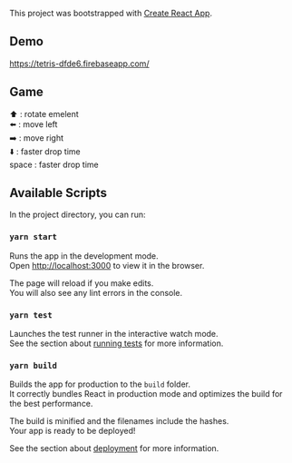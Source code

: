 This project was bootstrapped with [Create React App](https://github.com/facebook/create-react-app).

## Demo

https://tetris-dfde6.firebaseapp.com/

## Game

:arrow_up: : rotate emelent <br />
:arrow_left: : move left <br />
:arrow_right: : move right <br />
:arrow_down: : faster drop time <br />
space : faster drop time <br />

## Available Scripts

In the project directory, you can run:

### `yarn start`

Runs the app in the development mode.<br />
Open [http://localhost:3000](http://localhost:3000) to view it in the browser.

The page will reload if you make edits.<br />
You will also see any lint errors in the console.

### `yarn test`

Launches the test runner in the interactive watch mode.<br />
See the section about [running tests](https://facebook.github.io/create-react-app/docs/running-tests) for more information.

### `yarn build`

Builds the app for production to the `build` folder.<br />
It correctly bundles React in production mode and optimizes the build for the best performance.

The build is minified and the filenames include the hashes.<br />
Your app is ready to be deployed!

See the section about [deployment](https://facebook.github.io/create-react-app/docs/deployment) for more information.
